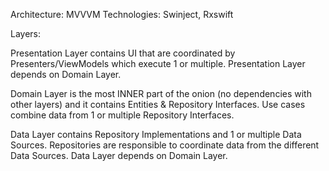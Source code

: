 Architecture: MVVVM
Technologies: Swinject, Rxswift

Layers:

Presentation Layer contains UI that are coordinated by Presenters/ViewModels which execute 1 or multiple. Presentation Layer depends on Domain Layer.

Domain Layer is the most INNER part of the onion (no dependencies with other layers) and it contains Entities & Repository Interfaces. Use cases combine data from 1 or multiple Repository Interfaces.

Data Layer contains Repository Implementations and 1 or multiple Data Sources. Repositories are responsible to coordinate data from the different Data Sources. Data Layer depends on Domain Layer.
